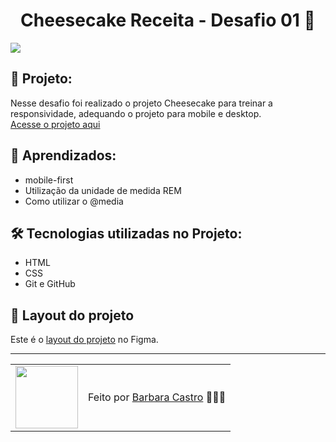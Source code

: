 <h1 align="center"> Cheesecake Receita - Desafio 01 🍰</h1>
<img src="https://github.com/barbcastro/Explorer/blob/main/Stage-03/M%C3%B3dulo-02/Projetos/Desafio-01/img/preview.png">

<h2>📝 Projeto:</h2>
<p>
    Nesse desafio foi realizado o projeto Cheesecake para treinar a responsividade, adequando o projeto para mobile e desktop.
  </br>
  <a href="https://cheesecake-receita.netlify.app/">
    Acesse o projeto aqui
  </a>
</p>
 
<h2>🤯 Aprendizados:</h2>
<ul>
  <li>mobile-first</li>
  <li>Utilização da unidade de medida REM</li>
  <li>Como utilizar o @media</li>
</ul>

<h2>🛠 Tecnologias utilizadas no Projeto:</h2>
<ul>
  <li>HTML</li>
  <li>CSS</li>
  <li>Git e GitHub</li>
</ul>

<h2>🎨 Layout do projeto</h2>
<p>
  Este é o <a href="https://www.figma.com/file/er5TcrKutngAs12X4d02A3/Cheesecake-%E2%80%A2-Projeto-Explorer-(Community)?node-id=6%3A81&mode=dev">layout do projeto</a> no Figma.
</p>

---

<table align="center">
  <tr>
    <td>
      <img src="https://github.com/barbcastro.png" width="100px" />
    </td>
    <td>
      Feito por <a href="https://github.com/barbcastro">Barbara Castro</a> 🙋🏽‍♀️
    </td>
  </tr>
</table>
